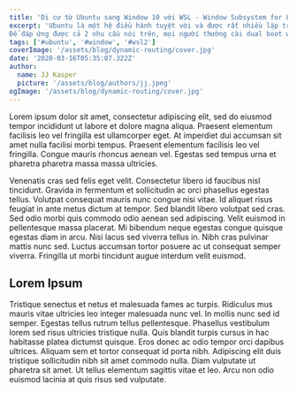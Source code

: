 ```yaml
---
title: 'Di cư từ Ubuntu sang Window 10 với WSL - Window Subsystem for Linux'
excerpt: 'Ubuntu là một hệ điều hành tuyệt vời và được rất nhiều lập trình viên tin dùng. Tuy nhiên nếu bạn là một người yêu thích chơi game hoặc thường xuyên sử dụng các tiện ích văn phòng như office thì window vẫn là một môi trường cần thiết.
Để đáp ứng được cả 2 nhu cầu nói trên, mọi người thường cài dual boot window và ubuntu. Việc này khá bất tiện khi switch qua lại giữa hai hệ điều hành. Tuy nhiên giờ đây bạn sẽ không cần phải lo lắng về vấn đề đó nữa khi Microsoft đã cho ra mắt tính năng vô cùng đáng giá đối với một lập trình viên yêu thích ubuntu như mình. Đó chính là Window Subsystem for Linux.'
tags: ['#ubuntu', '#window', '#wsl2']
coverImage: '/assets/blog/dynamic-routing/cover.jpg'
date: '2020-03-16T05:35:07.322Z'
author:
  name: JJ Kasper
  picture: '/assets/blog/authors/jj.jpeg'
ogImage: '/assets/blog/dynamic-routing/cover.jpg'
---
```


Lorem ipsum dolor sit amet, consectetur adipiscing elit, sed do eiusmod tempor incididunt ut labore et dolore magna aliqua. Praesent elementum facilisis leo vel fringilla est ullamcorper eget. At imperdiet dui accumsan sit amet nulla facilisi morbi tempus. Praesent elementum facilisis leo vel fringilla. Congue mauris rhoncus aenean vel. Egestas sed tempus urna et pharetra pharetra massa massa ultricies.

Venenatis cras sed felis eget velit. Consectetur libero id faucibus nisl tincidunt. Gravida in fermentum et sollicitudin ac orci phasellus egestas tellus. Volutpat consequat mauris nunc congue nisi vitae. Id aliquet risus feugiat in ante metus dictum at tempor. Sed blandit libero volutpat sed cras. Sed odio morbi quis commodo odio aenean sed adipiscing. Velit euismod in pellentesque massa placerat. Mi bibendum neque egestas congue quisque egestas diam in arcu. Nisi lacus sed viverra tellus in. Nibh cras pulvinar mattis nunc sed. Luctus accumsan tortor posuere ac ut consequat semper viverra. Fringilla ut morbi tincidunt augue interdum velit euismod.

## Lorem Ipsum

Tristique senectus et netus et malesuada fames ac turpis. Ridiculus mus mauris vitae ultricies leo integer malesuada nunc vel. In mollis nunc sed id semper. Egestas tellus rutrum tellus pellentesque. Phasellus vestibulum lorem sed risus ultricies tristique nulla. Quis blandit turpis cursus in hac habitasse platea dictumst quisque. Eros donec ac odio tempor orci dapibus ultrices. Aliquam sem et tortor consequat id porta nibh. Adipiscing elit duis tristique sollicitudin nibh sit amet commodo nulla. Diam vulputate ut pharetra sit amet. Ut tellus elementum sagittis vitae et leo. Arcu non odio euismod lacinia at quis risus sed vulputate.
